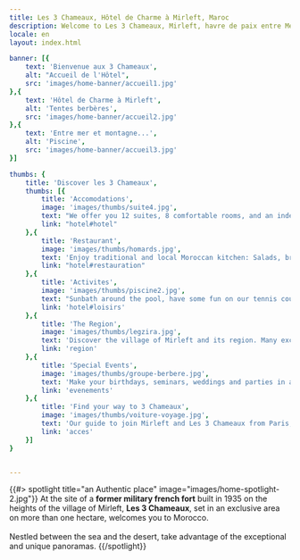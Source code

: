 ```yaml
---
title: Les 3 Chameaux, Hôtel de Charme à Mirleft, Maroc
description: Welcome to Les 3 Chameaux, Mirleft, havre de paix entre Mer et Montagne
locale: en
layout: index.html

banner: [{
    text: 'Bienvenue aux 3 Chameaux',
    alt: "Accueil de l'Hôtel",
    src: 'images/home-banner/accueil1.jpg'
},{
    text: 'Hôtel de Charme à Mirleft',
    alt: 'Tentes berbères',
    src: 'images/home-banner/accueil2.jpg'
},{
    text: 'Entre mer et montagne...',
    alt: 'Piscine',
    src: 'images/home-banner/accueil3.jpg'
}]

thumbs: {
    title: 'Discover les 3 Chameaux',
    thumbs: [{
        title: 'Accomodations',
        image: 'images/thumbs/suite4.jpg',
        text: "We offer you 12 suites, 8 comfortable rooms, and an independent house for families.",
        link: "hotel#hotel"
    },{
        title: 'Restaurant',
        image: 'images/thumbs/homards.jpg',
        text: 'Enjoy traditional and local Moroccan kitchen: Salads, briouats, pastillas, varied tagines, grilled fish, salt-fish...',
        link: "hotel#restauration"
    },{
        title: 'Activites',
        image: 'images/thumbs/piscine2.jpg',
        text: "Sunbath around the pool, have some fun on our tennis court, or choose from the activities of the region.",
        link: 'hotel#loisirs'
    },{
        title: 'The Region',
        image: 'images/thumbs/legzira.jpg',
        text: 'Discover the village of Mirleft and its region. Many excursions are possible from Mirleft.',
        link: 'region'
    },{
        title: 'Special Events',
        image: 'images/thumbs/groupe-berbere.jpg',
        text: 'Make your birthdays, seminars, weddings and parties in an unforgettable place with customized services.',
        link: 'evenements'
    },{
        title: 'Find your way to 3 Chameaux',
        image: 'images/thumbs/voiture-voyage.jpg',
        text: 'Our guide to join Mirleft and Les 3 Chameaux from Paris, Bordeaux, Marseille, Marrakech, Agadir...',
        link: 'acces'
    }]
}


---
```


{{#> spotlight title="an Authentic place" image="images/home-spotlight-2.jpg"}}
At the site of a **former military french fort** built in 1935 on the heights of the village of Mirleft, **Les 3 Chameaux**, set in an exclusive area on more than one hectare, welcomes you to Morocco.
<br><br>
Nestled between the sea and the desert, take advantage of the exceptional and unique panoramas.
{{/spotlight}}





